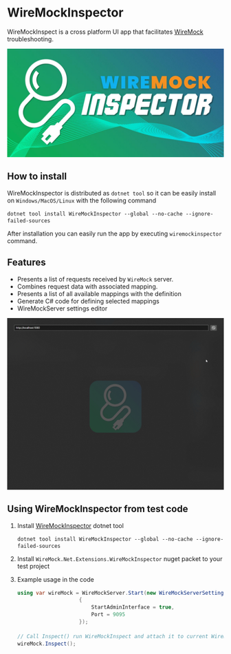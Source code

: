 # WireMockInspector

WireMockInspect is a cross platform UI app that facilitates [WireMock](https://wiremock.org/) troubleshooting.

![](logo.jpg)

## How to install

WireMockInspector is distributed as `dotnet tool` so it can be easily install on `Windows/MacOS/Linux` with the following command

```
dotnet tool install WireMockInspector --global --no-cache --ignore-failed-sources
```

After installation you can easily run the app by executing `wiremockinspector` command.

## Features
- Presents a list of requests received by `WireMock` server.
- Combines request data with associated mapping.
- Presents a list of all available mappings with the definition
- Generate C# code for defining selected mappings
- WireMockServer settings editor

![](wiremock_basic_features.gif)


## Using WireMockInspector from test code

1. Install [WireMockInspector](https://github.com/WireMock-Net/WireMockInspector) dotnet tool

	```shell
	dotnet tool install WireMockInspector --global --no-cache --ignore-failed-sources
	```

2. Install `WireMock.Net.Extensions.WireMockInspector` nuget packet to your test project
3. Example usage in the code

	```cs
	using var wireMock = WireMockServer.Start(new WireMockServerSettings()
						{
							StartAdminInterface = true,
							Port = 9095
						});

	// Call Inspect() run WireMockInspect and attach it to current WireMockServer instance
	wireMock.Inspect();
	```
